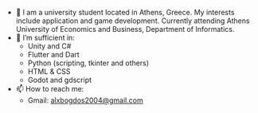 - 👋 I am a university student located in Athens, Greece. My interests include application and game development. Currently attending Athens University of Economics and Business, Department of Informatics.
- 🌱 I’m sufficient in:
    - Unity and C#
    - Flutter and Dart
    - Python (scripting, tkinter and others)
    - HTML & CSS
    - Godot and gdscript
- 📫 How to reach me:
    - Gmail: alxbogdos2004@gmail.com

<!---
alexbogdos/alexbogdos is a ✨ special ✨ repository because its `README.md` (this file) appears on your GitHub profile.
You can click the Preview link to take a look at your changes.
--->
